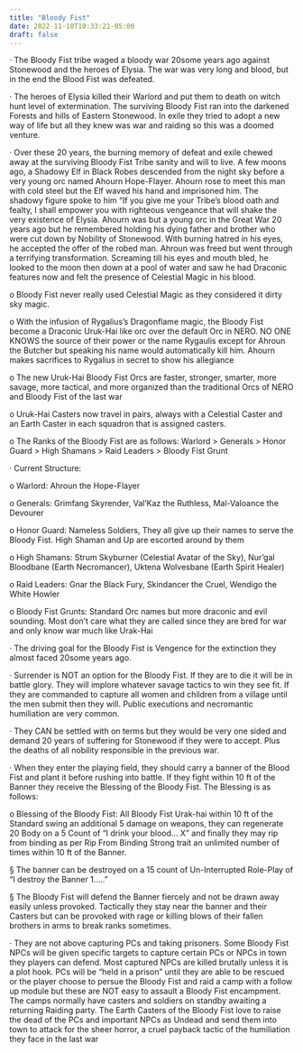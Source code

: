 ```yaml
---
title: "Bloody Fist"
date: 2022-11-10T10:33:21-05:00
draft: false
---
```


·    The Bloody Fist tribe waged a bloody war 20some years ago against Stonewood and the heroes of Elysia. The war was very long and blood, but in the end the Blood Fist was defeated. 

·    The heroes of Elysia killed their Warlord and put them to death on witch hunt level of extermination. The surviving Bloody Fist ran into the darkened Forests and hills of Eastern Stonewood. In exile they tried to adopt a new way of life but all they knew was war and raiding so this was a doomed venture.

·    Over these 20 years, the burning memory of defeat and exile chewed away at the surviving Bloody Fist Tribe sanity and will to live. A few moons ago, a Shadowy Elf in Black Robes descended from the night sky before a very young orc named Ahourn Hope-Flayer. Ahourn rose to meet this man with cold steel but the Elf waved his hand and imprisoned him. The shadowy figure spoke to him “If you give me your Tribe’s blood oath and fealty, I shall empower you with righteous vengeance that will shake the very existence of Elysia. Ahourn was but a young orc in the Great War 20 years ago but he remembered holding his dying father and brother who were cut down by Nobility of Stonewood. With burning hatred in his eyes, he accepted the offer of the robed man. Ahroun was freed but went through a terrifying transformation. Screaming till his eyes and mouth bled, he looked to the moon then down at a pool of water and saw he had Draconic features now and felt the presence of Celestial Magic in his blood.

o  Bloody Fist never really used Celestial Magic as they considered it dirty sky magic.

o  With the infusion of Rygalius’s Dragonflame magic, the Bloody Fist become a Draconic Uruk-Hai like orc over the default Orc in NERO. NO ONE KNOWS the source of their power or the name Rygaulis except for Ahroun the Butcher but speaking his name would automatically kill him. Ahourn makes sacrifices to Rygalius in secret to show his allegiance

o  The new Uruk-Hai Bloody Fist Orcs are faster, stronger, smarter, more savage, more tactical, and more organized than the traditional Orcs of NERO and Bloody Fist of the last war

o  Uruk-Hai Casters now travel in pairs, always with a Celestial Caster and an Earth Caster in each squadron that is assigned casters.

o  The Ranks of the Bloody Fist are as follows: Warlord > Generals > Honor Guard > High Shamans > Raid Leaders > Bloody Fist Grunt

·    Current Structure:

o  Warlord: Ahroun the Hope-Flayer

o  Generals: Grimfang Skyrender, Val’Kaz the Ruthless, Mal-Valoance the Devourer

o  Honor Guard: Nameless Soldiers, They all give up their names to serve the Bloody Fist. High Shaman and Up are escorted around by them

o  High Shamans: Strum Skyburner (Celestial Avatar of the Sky), Nur’gal Bloodbane (Earth Necromancer), Uktena Wolvesbane (Earth Spirit Healer)

o  Raid Leaders: Gnar the Black Fury, Skindancer the Cruel, Wendigo the White Howler

o  Bloody Fist Grunts: Standard Orc names but more draconic and evil sounding. Most don’t care what they are called since they are bred for war and only know war much like Urak-Hai

·    The driving goal for the Bloody Fist is Vengence for the extinction they almost faced 20some years ago.

·    Surrender is NOT an option for the Bloody Fist. If they are to die it will be in battle glory. They will implore whatever savage tactics to win they see fit. If they are commanded to capture all women and children from a village until the men submit then they will. Public executions and necromantic humiliation are very common.

·    They CAN be settled with on terms but they would be very one sided and demand 20 years of suffering for Stonewood if they were to accept. Plus the deaths of all nobility responsible in the previous war.

·    When they enter the playing field, they should carry a banner of the Blood Fist and plant it before rushing into battle. If they fight within 10 ft of the Banner they receive the Blessing of the Bloody Fist. The Blessing is as follows:

o  Blessing of the Bloody Fist: All Bloody Fist Urak-hai within 10 ft of the Standard swing an additional 5 damage on weapons, they can regenerate 20 Body on a 5 Count of “I drink your blood... X” and finally they may rip from binding as per Rip From Binding Strong trait an unlimited number of times within 10 ft of the Banner.

§ The banner can be destroyed on a 15 count of Un-Interrupted Role-Play of “I destroy the Banner 1.....” 

§ The Bloody Fist will defend the Banner fiercely and not be drawn away easily unless provoked. Tactically they stay near the banner and their Casters but can be provoked with rage or killing blows of their fallen brothers in arms to break ranks sometimes.

·    They are not above capturing PCs and taking prisoners. Some Bloody Fist NPCs will be given specific targets to capture certain PCs or NPCs in town they players can defend. Most captured NPCs are killed brutally unless it is a plot hook. PCs will be “held in a prison” until they are able to be rescued or the player choose to persue the Bloody Fist and raid a camp with a follow up module but these are NOT easy to assault a Bloody Fist encampment. The camps normally have casters and soldiers on standby awaiting a returning Raiding party. The Earth Casters of the Bloody Fist love to raise the dead of the PCs and important NPCs as Undead and send them into town to attack for the sheer horror, a cruel payback tactic of the humiliation they face in the last war